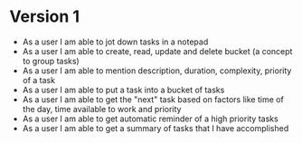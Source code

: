 # Version 1
* As a user I am able to jot down tasks in a notepad
* As a user I am able to create, read, update and delete bucket (a concept to group tasks)
* As a user I am able to mention description, duration, complexity, priority of a task
* As a user I am able to put a task into a bucket of tasks
* As a user I am able to get the "next" task based on factors like time of the day, time available to work and priority
* As a user I am able to get automatic reminder of a high priority tasks
* As a user I am able to get a summary of tasks that I have accomplished  

